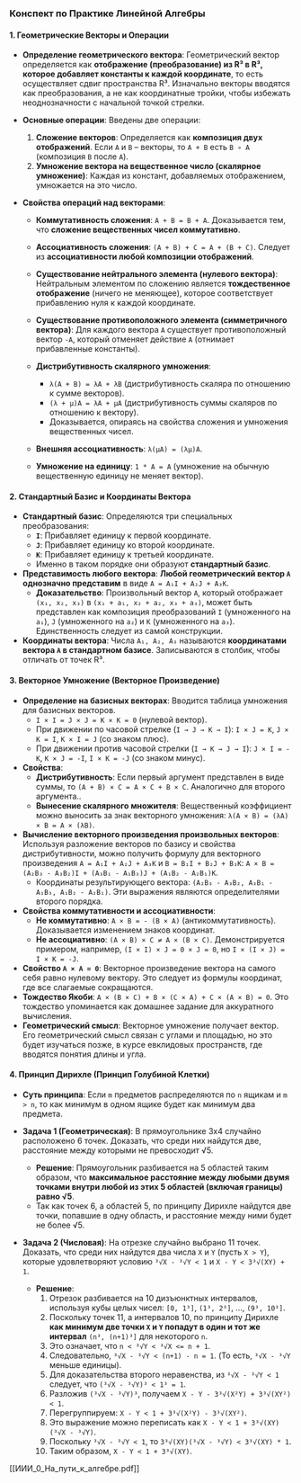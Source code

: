 
### Конспект по Практике Линейной Алгебры

#### 1. Геометрические Векторы и Операции

- **Определение геометрического вектора**: Геометрический вектор определяется как **отображение (преобразование) из R³ в R³, которое добавляет константы к каждой координате**, то есть осуществляет сдвиг пространства R³. Изначально векторы вводятся как преобразования, а не как координатные тройки, чтобы избежать неоднозначности с начальной точкой стрелки.
    
- **Основные операции**: Введены две операции:
    
    1. **Сложение векторов**: Определяется как **композиция двух отображений**. Если `A` и `B` – векторы, то `A + B` есть `B ∘ A` (композиция `B` после `A`).
    2. **Умножение вектора на вещественное число (скалярное умножение)**: Каждая из констант, добавляемых отображением, умножается на это число.
- **Свойства операций над векторами**:
    
    - **Коммутативность сложения**: `A + B = B + A`. Доказывается тем, что **сложение вещественных чисел коммутативно**.
        
    - **Ассоциативность сложения**: `(A + B) + C = A + (B + C)`. Следует из **ассоциативности любой композиции отображений**.
        
    - **Существование нейтрального элемента (нулевого вектора)**: Нейтральным элементом по сложению является **тождественное отображение** (ничего не меняющее), которое соответствует прибавлению нуля к каждой координате.
        
    - **Существование противоположного элемента (симметричного вектора)**: Для каждого вектора `A` существует противоположный вектор `-A`, который отменяет действие `A` (отнимает прибавленные константы).
        
    - **Дистрибутивность скалярного умножения**:
        
        - `λ(A + B) = λA + λB` (дистрибутивность скаляра по отношению к сумме векторов).
        - `(λ + μ)A = λA + μA` (дистрибутивность суммы скаляров по отношению к вектору).
        - Доказывается, опираясь на свойства сложения и умножения вещественных чисел.
    - **Внешняя ассоциативность**: `λ(μA) = (λμ)A`.
        
    - **Умножение на единицу**: `1 * A = A` (умножение на обычную вещественную единицу не меняет вектор).
        

#### 2. Стандартный Базис и Координаты Вектора

- **Стандартный базис**: Определяются три специальных преобразования:
    - **`I`**: Прибавляет единицу к первой координате.
    - **`J`**: Прибавляет единицу ко второй координате.
    - **`K`**: Прибавляет единицу к третьей координате.
    - Именно в таком порядке они образуют **стандартный базис**.
- **Представимость любого вектора**: **Любой геометрический вектор `A` однозначно представим** в виде `A = A₁I + A₂J + A₃K`.
    - **Доказательство**: Произвольный вектор `A`, который отображает `(x₁, x₂, x₃)` в `(x₁ + a₁, x₂ + a₂, x₃ + a₃)`, может быть представлен как композиция преобразований `I` (умноженного на `a₁`), `J` (умноженного на `a₂`) и `K` (умноженного на `a₃`). Единственность следует из самой конструкции.
- **Координаты вектора**: Числа `A₁, A₂, A₃` называются **координатами вектора `A` в стандартном базисе**. Записываются в столбик, чтобы отличать от точек R³.

#### 3. Векторное Умножение (Векторное Произведение)

- **Определение на базисных векторах**: Вводится таблица умножения для базисных векторов.
    - `I × I = J × J = K × K = 0` (нулевой вектор).
    - При движении по часовой стрелке (`I → J → K → I`): `I × J = K`, `J × K = I`, `K × I = J` (со знаком плюс).
    - При движении против часовой стрелки (`I → K → J → I`): `J × I = -K`, `K × J = -I`, `I × K = -J` (со знаком минус).
- **Свойства**:
    - **Дистрибутивность**: Если первый аргумент представлен в виде суммы, то `(A + B) × C = A × C + B × C`. Аналогично для второго аргумента..
    - **Вынесение скалярного множителя**: Вещественный коэффициент можно выносить за знак векторного умножения: `λ(A × B) = (λA) × B = A × (λB)`.
- **Вычисление векторного произведения произвольных векторов**: Используя разложение векторов по базису и свойства дистрибутивности, можно получить формулу для векторного произведения `A = A₁I + A₂J + A₃K` и `B = B₁I + B₂J + B₃K`: `A × B = (A₂B₃ - A₃B₂)I + (A₃B₁ - A₁B₃)J + (A₁B₂ - A₂B₁)K`.
    - Координаты результирующего вектора: `(A₂B₃ - A₃B₂, A₃B₁ - A₁B₃, A₁B₂ - A₂B₁)`. Эти выражения являются определителями второго порядка.
- **Свойства коммутативности и ассоциативности**:
    - **Не коммутативно**: `A × B = - (B × A)` (антикоммутативность). Доказывается изменением знаков координат.
    - **Не ассоциативно**: `(A × B) × C ≠ A × (B × C)`. Демонстрируется примером, например, `(I × I) × J = 0 × J = 0`, но `I × (I × J) = I × K = -J`.
- **Свойство `A × A = 0`**: Векторное произведение вектора на самого себя равно нулевому вектору. Это следует из формулы координат, где все слагаемые сокращаются.
- **Тождество Якоби**: `A × (B × C) + B × (C × A) + C × (A × B) = 0`. Это тождество упоминается как домашнее задание для аккуратного вычисления.
- **Геометрический смысл**: Векторное умножение получает вектор. Его геометрический смысл связан с углами и площадью, но это будет изучаться позже, в курсе евклидовых пространств, где вводятся понятия длины и угла.

#### 4. Принцип Дирихле (Принцип Голубиной Клетки)

- **Суть принципа**: Если `m` предметов распределяются по `n` ящикам и `m > n`, то как минимум в одном ящике будет как минимум два предмета.
    
- **Задача 1 (Геометрическая)**: В прямоугольнике 3x4 случайно расположено 6 точек. Доказать, что среди них найдутся две, расстояние между которыми не превосходит √5.
    
    - **Решение**: Прямоугольник разбивается на 5 областей таким образом, что **максимальное расстояние между любыми двумя точками внутри любой из этих 5 областей (включая границы) равно √5**.
    - Так как точек 6, а областей 5, по принципу Дирихле найдутся две точки, попавшие в одну область, и расстояние между ними будет не более √5.
- **Задача 2 (Числовая)**: На отрезке случайно выбрано 11 точек. Доказать, что среди них найдутся два числа `X` и `Y` (пусть `X > Y`), которые удовлетворяют условию `³√X - ³√Y < 1` и `X - Y < 3³√(XY) + 1`.
    
    - **Решение**:
        1. Отрезок разбивается на 10 дизъюнктных интервалов, используя кубы целых чисел: `[0, 1³]`, `(1³, 2³]`, ..., `(9³, 10³]`.
        2. Поскольку точек 11, а интервалов 10, по принципу Дирихле **как минимум две точки `X` и `Y` попадут в один и тот же интервал** `(n³, (n+1)³]` для некоторого `n`.
        3. Это означает, что `n < ³√Y < ³√X <= n + 1`.
        4. Следовательно, `³√X - ³√Y < (n+1) - n = 1`. (То есть, `³√X - ³√Y` меньше единицы).
        5. Для доказательства второго неравенства, из `³√X - ³√Y < 1` следует, что `(³√X - ³√Y)³ < 1³ = 1`.
        6. Разложив `(³√X - ³√Y)³`, получаем `X - Y - 3³√(X²Y) + 3³√(XY²) < 1`.
        7. Перегруппируем: `X - Y < 1 + 3³√(X²Y) - 3³√(XY²)`.
        8. Это выражение можно переписать как `X - Y < 1 + 3³√(XY)(³√X - ³√Y)`.
        9. Поскольку `³√X - ³√Y < 1`, то `3³√(XY)(³√X - ³√Y) < 3³√(XY) * 1`.
        10. Таким образом, `X - Y < 1 + 3³√(XY)`.

[[ИИИ_0_На_пути_к_алгебре.pdf]]
